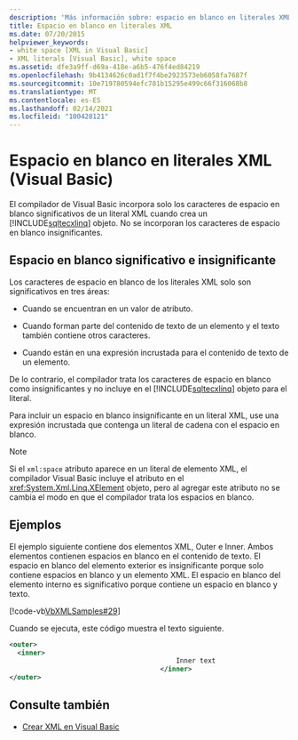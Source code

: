 ```yaml
---
description: 'Más información sobre: espacio en blanco en literales XML (Visual Basic)'
title: Espacio en blanco en literales XML
ms.date: 07/20/2015
helpviewer_keywords:
- white space [XML in Visual Basic]
- XML literals [Visual Basic], white space
ms.assetid: dfe3a9ff-d69a-418e-a6b5-476f4ed84219
ms.openlocfilehash: 9b4134626c0ad1f7f4be2923573eb6058fa7687f
ms.sourcegitcommit: 10e719780594efc781b15295e499c66f316068b8
ms.translationtype: MT
ms.contentlocale: es-ES
ms.lasthandoff: 02/14/2021
ms.locfileid: "100428121"
---
```

# <a name="white-space-in-xml-literals-visual-basic"></a>Espacio en blanco en literales XML (Visual Basic)

El compilador de Visual Basic incorpora solo los caracteres de espacio en blanco significativos de un literal XML cuando crea un [!INCLUDE[sqltecxlinq](~/includes/sqltecxlinq-md.md)] objeto. No se incorporan los caracteres de espacio en blanco insignificantes.  
  
## <a name="significant-and-insignificant-white-space"></a>Espacio en blanco significativo e insignificante  

 Los caracteres de espacio en blanco de los literales XML solo son significativos en tres áreas:  
  
- Cuando se encuentran en un valor de atributo.  
  
- Cuando forman parte del contenido de texto de un elemento y el texto también contiene otros caracteres.  
  
- Cuando están en una expresión incrustada para el contenido de texto de un elemento.  
  
 De lo contrario, el compilador trata los caracteres de espacio en blanco como insignificantes y no incluye en el [!INCLUDE[sqltecxlinq](~/includes/sqltecxlinq-md.md)] objeto para el literal.  
  
 Para incluir un espacio en blanco insignificante en un literal XML, use una expresión incrustada que contenga un literal de cadena con el espacio en blanco.  
  
> [!NOTE]
> Si el `xml:space` atributo aparece en un literal de elemento XML, el compilador Visual Basic incluye el atributo en el <xref:System.Xml.Linq.XElement> objeto, pero al agregar este atributo no se cambia el modo en que el compilador trata los espacios en blanco.  
  
## <a name="examples"></a>Ejemplos  

 El ejemplo siguiente contiene dos elementos XML, Outer e Inner. Ambos elementos contienen espacios en blanco en el contenido de texto. El espacio en blanco del elemento exterior es insignificante porque solo contiene espacios en blanco y un elemento XML. El espacio en blanco del elemento interno es significativo porque contiene un espacio en blanco y texto.  
  
 [!code-vb[VbXMLSamples#29](~/samples/snippets/visualbasic/VS_Snippets_VBCSharp/VbXMLSamples/VB/XMLSamples13.vb#29)]  
  
 Cuando se ejecuta, este código muestra el texto siguiente.  
  
```xml  
<outer>  
  <inner>  
                                          Inner text  
                                      </inner>  
</outer>  
```  
  
## <a name="see-also"></a>Consulte también

- [Crear XML en Visual Basic](creating-xml.md)
